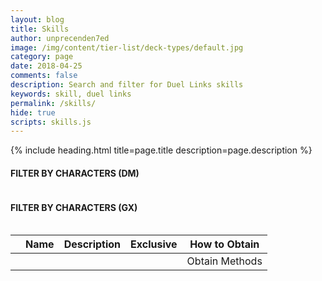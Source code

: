 ```yaml
---
layout: blog
title: Skills
author: unprecenden7ed
image: /img/content/tier-list/deck-types/default.jpg
category: page
date: 2018-04-25
comments: false
description: Search and filter for Duel Links skills
keywords: skill, duel links
permalink: /skills/
hide: true
scripts: skills.js
---
```


{% include heading.html title=page.title description=page.description %}

<div class="section">
    <h4>FILTER BY CHARACTERS (DM)</h4>
    <div class="row button-row" data-bind="foreach: characters" id="characterFiltersDM">
        <!-- ko if: dm-->
        <div class="btn-wrapper col-sm-6 col-md-4 col-lg-3">
            <div class="btn-decktype" data-bind="css: { active: $parent.activeCharacter() === name }, click: $parent.filterByCharacter">
                <img class="character-farm-card" data-bind="attr: { src: image }" />
                <span class="decktype-display" data-bind="text: name"></span>
                <span class="decktype-count" data-bind="text: skillCount"></span>
            </div>
        </div>
        <!-- /ko -->
    </div>           
</div>

<div class="section">
    <h4>FILTER BY CHARACTERS (GX)</h4>
    <div class="row button-row" data-bind="foreach: characters" id="characterFiltersGX">
        <!-- ko if: gx-->
        <div class="btn-wrapper col-sm-6 col-md-4 col-lg-3">
            <div class="btn-decktype" data-bind="css: { active: $parent.activeCharacter() === name }, click: $parent.filterByCharacter">
                <img class="character-farm-card" data-bind="attr: { src: image }" />
                <span class="decktype-display" data-bind="text: name"></span>
                <span class="decktype-count" data-bind="text: skillCount"></span>
            </div>
        </div>
        <!-- /ko -->
    </div>           
</div>

<div class="section">
    <table id="SkillsTable">
        <thead>
            <tr>
                <th></th>
                <th>Name</th>
                <th>Description</th>
                <th>Exclusive</th>
                <th class="obtain">How to Obtain</th>
            </tr>
        </thead>
        <tbody data-bind="foreach: displayedSkills">
            <tr>
                <td class="thumb-col">
                    <div class="thumbnail">
                        <img data-bind="attr: {src: image}" class="portrait" /> 
                    </div>
                </td>
                <td data-bind="text: name"></td>
                <td data-bind="text: desc"></td>
                <td data-bind="text: exclusiveDisplay"></td>
                <td>
                    <span data-bind="text: obtainString"></span>
                    <a data-bind="if: obtainLink">Obtain Methods</a>
                </td>
            </tr>
        </tbody>
    </table>
</div>